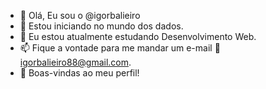 - 👋 Olá, Eu sou o @igorbalieiro
- 👀 Estou iniciando no mundo dos dados.
- 🌱 Eu estou atualmente estudando Desenvolvimento Web.
- 📫 Fique a vontade para me mandar um e-mail :e-mail: igorbalieiro88@gmail.com.
- :rainbow: Boas-vindas ao meu perfil!

<!---
igorbalieiro/igorbalieiro is a ✨ special ✨ repository because its `README.md` (this file) appears on your GitHub profile.
You can click the Preview link to take a look at your changes.
--->
